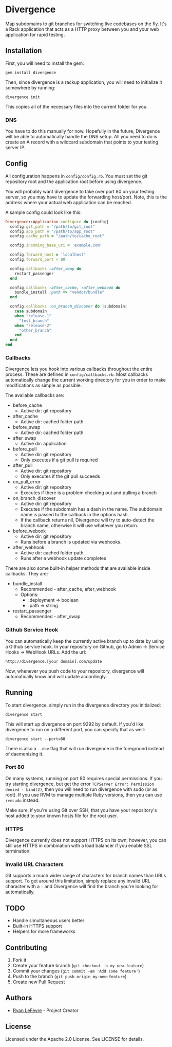 # Divergence

Map subdomains to git branches for switching live codebases on the fly. It's a Rack application that acts as a HTTP proxy between you and your web application for rapid testing.

## Installation

First, you will need to install the gem:

```
gem install divergence
```

Then, since divergence is a rackup application, you will need to initialize it somewhere by running:

```
divergence init
```

This copies all of the necessary files into the current folder for you.

### DNS

You have to do this manually for now. Hopefully in the future, Divergence will be able to automatically handle the DNS setup. All you need to do is create an A record with a wildcard subdomain that points to your testing server IP.

## Config

All configuration happens in `config/config.rb`. You must set the git repository root and the application root before using divergence.

You will probably want divergence to take over port 80 on your testing server, so you may have to update the forwarding host/port. Note, this is the address where your actual web application can be reached.

A sample config could look like this:

``` ruby
Divergence::Application.configure do |config|
  config.git_path = "/path/to/git_root"
  config.app_path = "/path/to/app_root"
  config.cache_path = "/path/to/cache_root"

  config.incoming_base_uri = 'example.com'

  config.forward_host = 'localhost'
  config.forward_port = 80

  config.callbacks :after_swap do
    restart_passenger
  end

  config.callbacks :after_cache, :after_webhook do
    bundle_install :path => "vendor/bundle"
  end

  config.callbacks :on_branch_discover do |subdomain|
    case subdomain
    when "release-1"
      "test_branch"
    when "release-2"
      "other_branch"
    end
  end
end
```

### Callbacks

Divergence lets you hook into various callbacks throughout the entire process. These are defined in `config/callbacks.rb`. Most callbacks automatically change the current working directory for you in order to make modifications as simple as possible.

The available callbacks are:

* before_cache
  * Active dir: git repository
* after_cache
  * Active dir: cached folder path
* before_swap
  * Active dir: cached folder path
* after_swap
  * Active dir: application
* before_pull
  * Active dir: git repository
  * Only executes if a git pull is required
* after_pull
  * Active dir: git repository
  * Only executes if the git pull succeeds
* on_pull_error
  * Active dir: git repository
  * Executes if there is a problem checking out and pulling a branch
* on_branch_discover
  * Active dir: git repository
  * Executes if the subdomain has a dash in the name. The subdomain name is passed to the callback in the options hash.
  * If the callback returns nil, Divergence will try to auto-detect the branch name, otherwise it will use whatever you return.
* before_webook
  * Active dir: git repository
  * Runs before a branch is updated via webhooks.
* after_webhook
  * Active dir: cached folder path
  * Runs after a webhook update completes

There are also some built-in helper methods that are available inside callbacks. They are:

* bundle_install
  * Recommended - after_cache, after_webhook
  * Options:
    * :deployment => boolean
    * :path => string
* restart_passenger
  * Recommended - after_swap

### Github Service Hook

You can automatically keep the currently active branch up to date by using a Github service hook. In your repository on Github, go to Admin -> Service Hooks -> WebHook URLs. Add the url:

```
http://divergence.[your domain].com/update
```

Now, whenever you push code to your repository, divergence will automatically know and will update accordingly.

## Running

To start divergence, simply run in the divergence directory you initialized:

```
divergence start
```

This will start up divergence on port 9292 by default. If you'd like divergence to run on a different port, you can specify that as well:

```
divergence start --port=88
```

There is also a `--dev` flag that will run divergence in the foreground instead of daemonizing it.

### Port 80

On many systems, running on port 80 requires special permissions. If you try starting divergence, but get the error `TCPServer Error: Permission denied - bind(2)`, then you will need to run divergence with sudo (or as root). If you use RVM to manage multiple Ruby versions, then you can use `rvmsudo` instead.

Make sure, if you're using Git over SSH, that you have your repository's host added to your known hosts file for the root user.

### HTTPS

Divergence currently does not support HTTPS on its own; however, you can still use HTTPS in combination with a load balancer if you enable SSL termination.

### Invalid URL Characters

Git supports a much wider range of characters for branch names than URLs support. To get around this limitation, simply replace any invalid URL character with a `-` and Divergence will find the branch you're looking for automatically.

## TODO

* Handle simultaneous users better
* Built-in HTTPS support
* Helpers for more frameworks

## Contributing

1. Fork it
2. Create your feature branch (`git checkout -b my-new-feature`)
3. Commit your changes (`git commit -am 'Add some feature'`)
4. Push to the branch (`git push origin my-new-feature`)
5. Create new Pull Request

## Authors

* [Ryan LeFevre](http://meltingice.net) - Project Creator

## License

Licensed under the Apache 2.0 License. See LICENSE for details.
